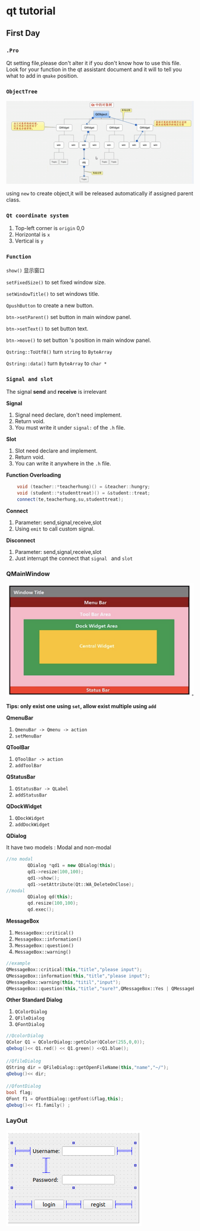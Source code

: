 # qt tutorial

## First Day

### ```.Pro```

Qt setting file,please don't alter it if you don't know how to use this file. Look for your function in the qt assistant document and it will to tell you what to add in ```qmake``` position.

### ```ObjectTree```

![na](./Pictures/duixiangshu.png)

using ```new``` to create object,it will be released automatically if assigned parent class. 

### ```Qt coordinate system ```
1. Top-left corner is ```origin``` 0,0
2. Horizontal is ```x```
3. Vertical is ```y```

### ```Function```

```show()``` 显示窗口

```setFixedSize()``` to set fixed window size.

```setWindowTitle()``` to set windows title.

```QpushButton``` to create a new button.

```btn->setParent()``` set button in main window panel.

```btn->setText()``` to set button text.

```btn->move()``` to set button 's position in main window panel.

```Qstring::ToUtf8()``` turn ```string``` to ```ByteArray```

```Qstring::data()``` turn ```ByteArray``` to ```char * ```

### ```Signal and slot```
The signal **send** and **receive** is irrelevant

**Signal**

1. Signal need declare, don't need implement.
2. Return void.
3. You must write it under ```signal:``` of the ```.h``` file.

**Slot**

1. Slot need declare and implement.
2. Return void.
3. You can write it anywhere in the ```.h``` file.



**Function Overloading**

```C++
	void (teacher::*teacherhung)() = &teacher::hungry;
    void (student::*studenttreat)() = &student::treat;
    connect(te,teacherhung,su,studenttreat);
```

**Connect**

1. Parameter: send,signal,receive,slot
2. Using ```emit``` to call custom signal.

**Disconnect**

1. Parameter: send,signal,receive,slot
2. Just interrupt the connect that ```signal ``` and ```slot```

### QMainWindow

![s](./Pictures/mainwindows.png)

**Tips: only exist one using ```set```, allow exist multiple using ```add```**

**QmenuBar**

1. ```QmenuBar -> Qmenu -> action ```
2.  ```setMenuBar```  

**QToolBar**

1. ```QToolBar -> action ```
2.  ```addToolBar```

**QStatusBar**

1. ```QStatusBar -> QLabel ```
2. ```addStatusBar```

**QDockWidget**

1. ```QDockWidget```
2. ```addDockWidget```

**QDialog**

It have two models : Modal and non-modal 

```C++
//no modal
        QDialog *qd1 = new QDialog(this);
        qd1->resize(100,100);
        qd1->show();
        qd1->setAttribute(Qt::WA_DeleteOnClose);
//modal
        QDialog qd(this);
        qd.resize(100,100);
        qd.exec();
```

**MessageBox**

1. ```MessageBox::critical()```
2. ```MessageBox::information()```
3. ```MessageBox::question()```
4. ```MessageBox::warning()```

```c++
//example
QMessageBox::critical(this,"title","please input");
QMessageBox::information(this,"title","please input");
QMessageBox::warning(this,"titil","input");
QMessageBox::question(this,"title","sure?",QMessageBox::Yes | QMessageBox::No,QMessageBox::Yes);
```

**Other Standard Dialog**

1. ```QColorDialog```
2. ```QFileDialog```
3. ```QFontDialog```

```c++
//QcolorDialog
QColor Q1 = QColorDialog::getColor(QColor(255,0,0));
qDebug()<< Q1.red() << Q1.green() <<Q1.blue();

//QfileDialog
QString dir = QFileDialog::getOpenFileName(this,"name","~/");
qDebug()<< dir;

//QfontDialog
bool flag;
QFont f1 = QFontDialog::getFont(&flag,this);
qDebug()<< f1.family() ;
```

### LayOut

![1](./Pictures/layout.png)

